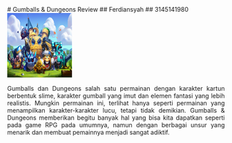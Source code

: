 <!DOCTYPE html>
<html>
<body>
# Gumballs & Dungeons Review
## Ferdiansyah
## 3145141980

<img src="gumball1.png" height="150" width="150"/>
<p align="justify">Gumballs dan Dungeons salah satu permainan dengan karakter kartun berbentuk slime, karakter gumball yang imut dan elemen fantasi yang lebih realistis. Mungkin permainan ini, terlihat hanya seperti permainan yang menampilkan karakter-karakter lucu, tetapi tidak demikian. Gumballs & Dungeons memberikan begitu banyak hal yang bisa kita dapatkan seperti pada game RPG pada umumnya, namun dengan berbagai unsur yang menarik dan membuat pemainnya menjadi sangat adiktif.</p>
</body>
</html>